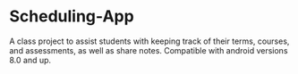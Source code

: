 # Scheduling-App
A class project to assist students with keeping track of their terms, courses, and assessments, as well as share notes.
Compatible with android versions 8.0 and up.
